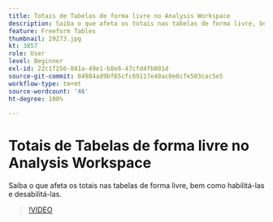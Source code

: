 ```yaml
---
title: Totais de Tabelas de forma livre no Analysis Workspace
description: Saiba o que afeta os totais nas tabelas de forma livre, bem como habilitá-las e desabilitá-las.
feature: Freeform Tables
thumbnail: 29273.jpg
kt: 3857
role: User
level: Beginner
exl-id: 22c1f256-041a-49e1-b8e8-47cfd4fb801d
source-git-commit: 84984ad9bf65cfc69117e40ac0e0cfe503cac5e5
workflow-type: tm+mt
source-wordcount: '46'
ht-degree: 100%

---
```


# Totais de Tabelas de forma livre no Analysis Workspace

Saiba o que afeta os totais nas tabelas de forma livre, bem como habilitá-las e desabilitá-las.

>[!VIDEO](https://video.tv.adobe.com/v/32735/?quality=12&learn=on&captions=por_br)

